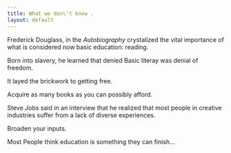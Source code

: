 ```yaml
---
title: What we don\'t know .
layout: default
---
```


Frederick Douglass, in the *Autobiography* crystalized the vital
importance of what is considered now basic education: reading.

Born into slavery, he learned that denied Basic literay was denial of
freedom.

It layed the brickwork to getting free.

Acquire as many books as you can possibly afford.

Steve Jobs said in an interview that he realized that most people in
creative industries suffer from a lack of diverse experiences.

Broaden your inputs.

Most People think education is something they can finish...
